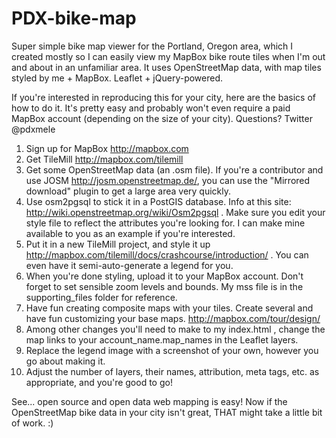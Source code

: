 PDX-bike-map
============

Super simple bike map viewer for the Portland, Oregon area, which I created mostly so I can easily view my MapBox bike route tiles when I'm out and about in an unfamiliar area. It uses OpenStreetMap data, with map tiles styled by me + MapBox. Leaflet + jQuery-powered.

If you're interested in reproducing this for your city, here are the basics of how to do it. It's pretty easy and probably won't even require a paid MapBox account (depending on the size of your city). Questions? Twitter @pdxmele

1. Sign up for MapBox http://mapbox.com
2. Get TileMill http://mapbox.com/tilemill
3. Get some OpenStreetMap data (an .osm file). If you're a contributor and use JOSM http://josm.openstreetmap.de/, you can use the "Mirrored download" plugin to get a large area very quickly.
4. Use osm2pgsql to stick it in a PostGIS database. Info at this site: http://wiki.openstreetmap.org/wiki/Osm2pgsql . Make sure you edit your style file to reflect the attributes you're looking for. I can make mine available to you as an example if you're interested.
5. Put it in a new TileMill project, and style it up http://mapbox.com/tilemill/docs/crashcourse/introduction/ . You can even have it semi-auto-generate a legend for you.
6. When you're done styling, upload it to your MapBox account. Don't forget to set sensible zoom levels and bounds. My mss file is in the supporting_files folder for reference.
7. Have fun creating composite maps with your tiles. Create several and have fun customizing your base maps. http://mapbox.com/tour/design/
8. Among other changes you'll need to make to my index.html , change the map links to your account_name.map_names in the Leaflet layers.
9. Replace the legend image with a screenshot of your own, however you go about making it.
10. Adjust the number of layers, their names, attribution, meta tags, etc. as appropriate, and you're good to go!

See... open source and open data web mapping is easy! Now if the OpenStreetMap bike data in your city isn't great, THAT might take a little bit of work. :)


